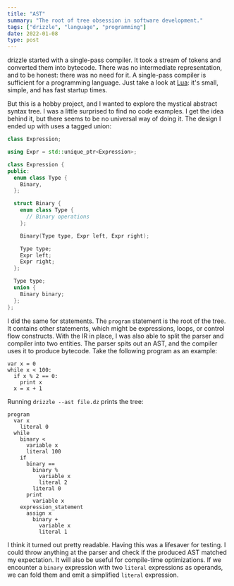 ```yaml
---
title: "AST"
summary: "The root of tree obsession in software development."
tags: ["drizzle", "language", "programming"]
date: 2022-01-08
type: post
---
```

drizzle started with a single-pass compiler. It took a stream of tokens and converted them into bytecode. There was no intermediate representation, and to be honest: there was no need for it. A single-pass compiler is sufficient for a programming language. Just take a look at [Lua](https://www.lua.org/): it's small, simple, and has fast startup times.

But this is a hobby project, and I wanted to explore the mystical abstract syntax tree. I was a little surprised to find no code examples. I get the idea behind it, but there seems to be no universal way of doing it. The design I ended up with uses a tagged union:

```cpp
class Expression;

using Expr = std::unique_ptr<Expression>;

class Expression {
public:
  enum class Type {
    Binary,
  };

  struct Binary {
    enum class Type {
      // Binary operations
    };

    Binary(Type type, Expr left, Expr right);

    Type type;
    Expr left;
    Expr right;
  };

  Type type;
  union {
    Binary binary;
  };
};
```

I did the same for statements. The `program` statement is the root of the tree. It contains other statements, which might be expressions, loops, or control flow constructs. With the IR in place, I was also able to split the parser and compiler into two entities. The parser spits out an AST, and the compiler uses it to produce bytecode. Take the following program as an example:

```drizzle
var x = 0
while x < 100:
  if x % 2 == 0:
    print x
  x = x + 1
```

Running `drizzle --ast file.dz` prints the tree:

```code
program
  var x
    literal 0
  while
    binary <
      variable x
      literal 100
    if
      binary ==
        binary %
          variable x
          literal 2
        literal 0
      print
        variable x
    expression_statement
      assign x
        binary +
          variable x
          literal 1
```

I think it turned out pretty readable. Having this was a lifesaver for testing. I could throw anything at the parser and check if the produced AST matched my expectation. It will also be useful for compile-time optimizations. If we encounter a `binary` expression with two `literal` expressions as operands, we can fold them and emit a simplified `literal` expression.
